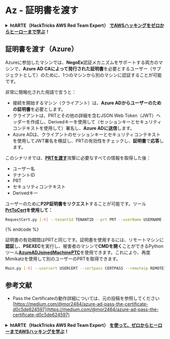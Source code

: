 # Az - 証明書を渡す

<details>

<summary><strong>htARTE（HackTricks AWS Red Team Expert）</strong> <a href="https://training.hacktricks.xyz/courses/arte"><strong>でAWSハッキングをゼロからヒーローまで学ぶ</strong></a><strong>！</strong></summary>

HackTricks をサポートする他の方法:

* **HackTricks で企業を宣伝したい**または **HackTricks をPDFでダウンロードしたい**場合は、[**SUBSCRIPTION PLANS**](https://github.com/sponsors/carlospolop)をチェックしてください！
* [**公式PEASS＆HackTricksのグッズ**](https://peass.creator-spring.com)を入手する
* [**The PEASS Family**](https://opensea.io/collection/the-peass-family)を発見し、独占的な[**NFTs**](https://opensea.io/collection/the-peass-family)のコレクションを見つける
* **💬 [**Discordグループ**](https://discord.gg/hRep4RUj7f)または[**telegramグループ**](https://t.me/peass)に参加するか、**Twitter** 🐦 [**@hacktricks_live**](https://twitter.com/hacktricks_live)をフォローする。
* **ハッキングトリックを共有するために、[**HackTricks**](https://github.com/carlospolop/hacktricks)と[**HackTricks Cloud**](https://github.com/carlospolop/hacktricks-cloud)のGitHubリポジトリにPRを提出する。

</details>

## 証明書を渡す（Azure）

Azureに参加したマシンでは、**NegoEx**認証メカニズムをサポートする両方のマシンで、**Azure AD CAによって発行された証明書**を必要とするユーザー（サブジェクトとして）のために、1つのマシンから別のマシンに認証することが可能です。

非常に簡略化された用語で言うと：

* 接続を開始するマシン（クライアント）は、**Azure ADからユーザーのための証明書**を必要とします。
* クライアントは、PRTとその他の詳細を含むJSON Web Token（JWT）ヘッダーを作成し、Derivedキーを使用して（セッションキーとセキュリティコンテキストを使用して）署名し、**Azure ADに送信**します。
* Azure ADは、クライアントのセッションキーとセキュリティコンテキストを使用してJWT署名を検証し、PRTの有効性をチェックし、**証明書**で**応答**します。

このシナリオでは、[**PRTを渡す**](pass-the-prt.md)攻撃に必要なすべての情報を取得した後：

* ユーザー名
* テナントID
* PRT
* セキュリティコンテキスト
* Derivedキー

ユーザーのために**P2P証明書をリクエスト**することが可能です。ツール[**PrtToCert**](https://github.com/morRubin/PrtToCert)**を使用して：**
```bash
RequestCert.py [-h] --tenantId TENANTID --prt PRT --userName USERNAME --hexCtx HEXCTX --hexDerivedKey HEXDERIVEDKEY [--passPhrase PASSPHRASE]
```
{% endcode %}

証明書の有効期間はPRTと同じです。証明書を使用するには、リモートマシンに**認証**し、**PSEXEC**を実行し、被害者のマシンで**CMDを開く**ことができるPythonツール[**AzureADJoinedMachinePTC**](https://github.com/morRubin/AzureADJoinedMachinePTC)を使用できます。これにより、再度Mimikatzを使用して別のユーザーのPRTを取得できます。
```bash
Main.py [-h] --usercert USERCERT --certpass CERTPASS --remoteip REMOTEIP
```
## 参考文献

* Pass the Certificateの動作詳細については、元の投稿を参照してください [https://medium.com/@mor2464/azure-ad-pass-the-certificate-d0c5de624597](https://medium.com/@mor2464/azure-ad-pass-the-certificate-d0c5de624597)

<details>

<summary><strong>htARTE（HackTricks AWS Red Team Expert）</strong> <a href="https://training.hacktricks.xyz/courses/arte"><strong>を使って、ゼロからヒーローまでAWSハッキングを学ぶ</strong></a><strong>！</strong></summary>

HackTricksをサポートする他の方法:

* **HackTricksで企業を宣伝したい**、または**HackTricksをPDFでダウンロードしたい**場合は、[**SUBSCRIPTION PLANS**](https://github.com/sponsors/carlospolop)をチェックしてください！
* [**公式PEASS＆HackTricksのグッズ**](https://peass.creator-spring.com)を入手してください
* [**The PEASS Family**](https://opensea.io/collection/the-peass-family)を発見し、独占的な[**NFTs**](https://opensea.io/collection/the-peass-family)のコレクションを見つけてください
* **💬 [**Discordグループ**](https://discord.gg/hRep4RUj7f)や[**telegramグループ**](https://t.me/peass)に**参加**するか、**Twitter** 🐦 [**@hacktricks_live**](https://twitter.com/hacktricks_live)で**フォロー**してください。
* **ハッキングトリックを共有するために、PRを** [**HackTricks**](https://github.com/carlospolop/hacktricks) **および** [**HackTricks Cloud**](https://github.com/carlospolop/hacktricks-cloud) **のGitHubリポジトリに提出してください。**

</details>
